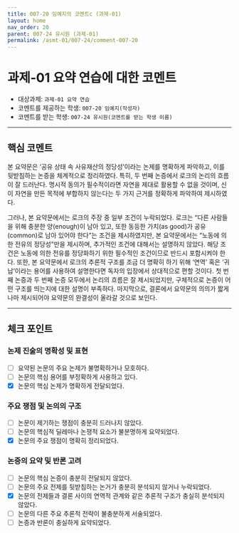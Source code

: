 ```yaml
---
title: 007-20 임예지의 코멘트c (과제-01) 
layout: home
nav_order: 20
parent: 007-24 유시원 (과제-01)
permalink: /asmt-01/007-24/comment-007-20
---
```


# 과제-01 요약 연습에 대한 코멘트

- 대상과제: `과제-01 요약 연습`
- 코멘트를 제공하는 학생: `007-20 임예지(작성자)` 
- 코멘트를 받는 학생: `007-24 유시원(코멘트를 받는 학생 이름)` 

---

## 핵심 코멘트

본 요약문은 ‘공유 상태 속 사유재산의 정당성’이라는 논제를 명확하게 파악하고, 이를 뒷받침하는 논증을 체계적으로 정리하였다. 특히, 두 번째 논증에서 로크의 논리의 흐름이 잘 드러난다. 명시적 동의가 필수적이라면 자연을 제대로 활용할 수 없을 것이며, 신이 자연을 만든 목적에 부합하지 않는다는 두 가지 근거를 정확하게 파악하여 제시하였다.

그러나, 본 요약문에서는 로크의 주장 중 일부 조건이 누락되었다. 로크는 “다른 사람들을 위해 충분한 양(enough)이 남아 있고, 또한 동등한 가치(as good)가 공유(common)로 남아 있어야 한다”는 조건을 제시하였지만, 본 요약문에서는 “노동에 의한 전유의 정당성”만을 제시하며, 추가적인 조건에 대해서는 설명하지 않았다. 해당 조건은 노동에 의한 전유를 정당화하기 위한 필수적인 조건이므로 반드시 포함시켜야 한다. 또한, 본 요약문에서 로크의 추론적 구조를 조금 더 명확히 하기 위해 ‘연역’ 혹은 ‘귀납’이라는 용어를 사용하여 설명한다면 독자의 입장에서 상대적으로 편할 것이다. 첫 번째 논증과 두 번째 논증 모두에서 논리의 흐름은 잘 제시되었지만, 구체적으로 논증이 어떤 구조를 띄는지에 대한 설명이 부족하다. 마지막으로, 결론에서 요약문의 의의가 짧게나마 제시되어야 요약문의 완결성이 올라갈 것으로 보인다.

---

## 체크 포인트

### 논제 진술의 명확성 및 표현  
- [ ] 요약된 논문의 주요 논제가 불명확하거나 모호하다.  
- [ ] 논문의 핵심 용어를 부정확하게 사용하고 있다.  
- [x] 논문의 핵심 논제가 명확하게 전달되었다.  

### 주요 쟁점 및 논의의 구조  
- [ ] 논문이 제기하는 쟁점이 충분히 드러나지 않았다.  
- [ ] 논문의 핵심적 딜레마나 논쟁적 요소가 불분명하게 요약되었다.  
- [x] 논문의 주요 쟁점이 명확히 정리되었다.  

### 논증의 요약 및 반론 고려  
- [ ] 논문의 핵심 논증이 충분히 전달되지 않았다.  
- [ ] 논문의 주요 전제를 뒷받침하는 논거가 충분히 분석되지 않거나 누락되었다.  
- [x] 논문의 전제들과 결론 사이의 연역적 관계와 같은 추론적 구조가 충실히 분석되지 않았다.  
- [ ] 논문의 다른 주요 추론적 전략이 불충분하게 서술되었다.
- [ ] 논증과 반론이 충실하게 요약되었다. 